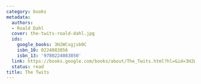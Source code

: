 ```yaml
---
category: books
metadata:
  authors:
  - Roald Dahl
  cover: the-twits-roald-dahl.jpg
  ids:
    google_books: 3H2WCxgjsb0C
    isbn_10: 0224083856
    isbn_13: '9780224083850'
  link: https://books.google.com/books/about/The_Twits.html?hl=&id=3H2WCxgjsb0C
  status: read
title: The Twits
---
```

